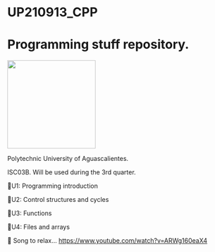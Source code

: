 # UP210913_CPP
# Programming stuff repository.

<img src="http://upload.wikimedia.org/wikipedia/commons/thumb/1/18/ISO_C%2B%2B_Logo.svg/1822px-ISO_C%2B%2B_Logo.svg.png" width="200" height="200" />

Polytechnic University of Aguascalientes. 

ISC03B. Will be used during the 3rd quarter.

📂U1: Programming introduction

📂U2: Control structures and cycles

📂U3: Functions

📂U4: Files and arrays

🎵 Song to relax...  https://www.youtube.com/watch?v=ARWg160eaX4
